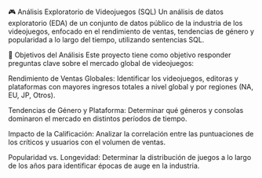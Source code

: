 🎮 Análisis Exploratorio de Videojuegos (SQL)
Un análisis de datos exploratorio (EDA) de un conjunto de datos público de la industria de los videojuegos, enfocado en el rendimiento de ventas, tendencias de género y popularidad a lo largo del tiempo, utilizando sentencias SQL.

🌟 Objetivos del Análisis
Este proyecto tiene como objetivo responder preguntas clave sobre el mercado global de videojuegos:

Rendimiento de Ventas Globales: Identificar los videojuegos, editoras y plataformas con mayores ingresos totales a nivel global y por regiones (NA, EU, JP, Otros).

Tendencias de Género y Plataforma: Determinar qué géneros y consolas dominaron el mercado en distintos períodos de tiempo.

Impacto de la Calificación: Analizar la correlación entre las puntuaciones de los críticos y usuarios con el volumen de ventas.

Popularidad vs. Longevidad: Determinar la distribución de juegos a lo largo de los años para identificar épocas de auge en la industria.
